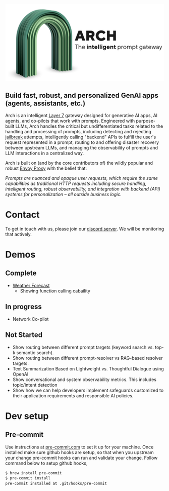 <p>
  <img src="docs/source/_static/img/arch-logo.png" alt="Arch Gateway Logo" title="Arch Gateway Logo">
</p>

<h2>Build fast, robust, and personalized GenAI apps (agents, assistants, etc.)</h2>

Arch is an intelligent [Layer 7](https://www.cloudflare.com/learning/ddos/what-is-layer-7/) gateway designed for generative AI apps, AI agents, and co-pilots that work with prompts. Engineered with purpose-built LLMs, Arch handles the critical but undifferentiated tasks related to the handling and processing of prompts, including detecting and rejecting [jailbreak](https://github.com/verazuo/jailbreak_llms) attempts, intelligently calling "backend" APIs to fulfill the user's request represented in a prompt, routing to and offering disaster recovery between upstream LLMs, and managing the observability of prompts and LLM interactions in a centralized way.

 Arch is built on (and by the core contributors of) the wildly popular and robust [Envoy Proxy](https://www.envoyproxy.io/) with the belief that:

*Prompts are nuanced and opaque user requests, which require the same capabilities as traditional HTTP requests including secure handling, intelligent routing, robust observability, and integration with backend (API) systems for personalization – all outside business logic.*


# Contact
To get in touch with us, please join our [discord server](https://discord.gg/rbjqVbpa). We will be monitoring that actively.

# Demos
## Complete
* [Weather Forecast](demos/function-calling/README.md)
  * Showing function calling cabaility
## In progress
* Network Co-pilot
## Not Started
* Show routing between different prompt targets (keyword search vs. top-k semantic search).
* Show routing between different prompt-resolver vs RAG-based resolver targets.
* Text Summarization Based on Lightweight vs. Thoughtful Dialogue using OpenAI
* Show conversational and system observability metrics. This includes topic/intent detection
* Show how we can help developers implement safeguards customized to their application requirements and responsible AI policies.

# Dev setup

## Pre-commit
Use instructions at [pre-commit.com](https://pre-commit.com/#install) to set it up for your machine. Once installed make sure github hooks are setup, so that when you upstream your change pre-commit hooks can run and validate your change. Follow command below to setup github hooks,

```sh
$ brew install pre-commit
$ pre-commit install
pre-commit installed at .git/hooks/pre-commit
```
